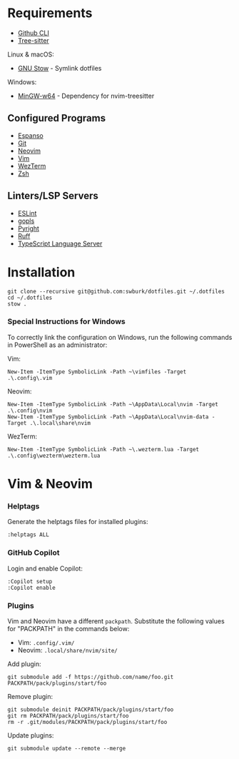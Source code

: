 # Requirements

* [Github CLI](https://cli.github.com/)
* [Tree-sitter](https://tree-sitter.github.io/tree-sitter/)

Linux & macOS:
* [GNU Stow](https://www.gnu.org/software/stow/) - Symlink dotfiles

Windows:
* [MinGW-w64](https://www.mingw-w64.org/) - Dependency for nvim-treesitter

## Configured Programs

* [Espanso](https://espanso.org/)
* [Git](https://git-scm.com/)
* [Neovim](https://neovim.io)
* [Vim](https://www.vim.org/)
* [WezTerm](https://wezfurlong.org/wezterm/index.html)
* [Zsh](https://www.zsh.org/)

## Linters/LSP Servers

* [ESLint](https://eslint.org/)
* [gopls](https://pkg.go.dev/golang.org/x/tools/gopls)
* [Pyright](https://github.com/microsoft/pyright)
* [Ruff](https://github.com/astral-sh/ruff)
* [TypeScript Language Server](https://github.com/typescript-language-server/typescript-language-server)

# Installation

```
git clone --recursive git@github.com:swburk/dotfiles.git ~/.dotfiles
cd ~/.dotfiles
stow .
```

### Special Instructions for Windows

To correctly link the configuration on Windows, run the following commands in PowerShell as an administrator:

Vim:
```
New-Item -ItemType SymbolicLink -Path ~\vimfiles -Target .\.config\.vim
```

Neovim:
```
New-Item -ItemType SymbolicLink -Path ~\AppData\Local\nvim -Target .\.config\nvim
New-Item -ItemType SymbolicLink -Path ~\AppData\Local\nvim-data -Target .\.local\share\nvim
```

WezTerm:
```
New-Item -ItemType SymbolicLink -Path ~\.wezterm.lua -Target .\.config\wezterm\wezterm.lua
```

# Vim & Neovim

### Helptags

Generate the helptags files for installed plugins:
```
:helptags ALL
```

### GitHub Copilot

Login and enable Copilot:
```
:Copilot setup
:Copilot enable
```

### Plugins

Vim and Neovim have a different `packpath`. Substitute the following values for "PACKPATH" in the commands below:

* Vim: `.config/.vim/`
* Neovim: `.local/share/nvim/site/`

Add plugin:
```
git submodule add -f https://github.com/name/foo.git PACKPATH/pack/plugins/start/foo
```

Remove plugin:
```
git submodule deinit PACKPATH/pack/plugins/start/foo
git rm PACKPATH/pack/plugins/start/foo
rm -r .git/modules/PACKPATH/pack/plugins/start/foo
```

Update plugins:
```
git submodule update --remote --merge
```
